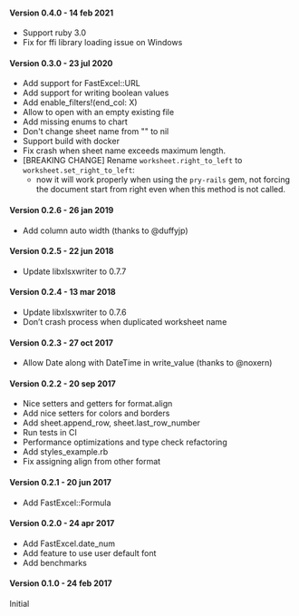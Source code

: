 #### Version 0.4.0 - 14 feb 2021

* Support ruby 3.0
* Fix for ffi library loading issue on Windows

#### Version 0.3.0 - 23 jul 2020

* Add support for FastExcel::URL
* Add support for writing boolean values
* Add enable_filters!(end_col: X)
* Allow to open with an empty existing file
* Add missing enums to chart
* Don't change sheet name from "" to nil
* Support build with docker
* Fix crash when sheet name exceeds maximum length.
* [BREAKING CHANGE] Rename `worksheet.right_to_left` to `worksheet.set_right_to_left`:
  - now it will work properly when using the `pry-rails` gem, not forcing the document start from right even when this method is not called.

#### Version 0.2.6 - 26 jan 2019

* Add column auto width (thanks to @duffyjp)

#### Version 0.2.5 - 22 jun 2018

* Update libxlsxwriter to 0.7.7

#### Version 0.2.4 - 13 mar 2018

* Update libxlsxwriter to 0.7.6
* Don’t crash process when duplicated worksheet name

#### Version 0.2.3 - 27 oct 2017

* Allow Date along with DateTime in write_value (thanks to @noxern)

#### Version 0.2.2 - 20 sep 2017

* Nice setters and getters for format.align
* Add nice setters for colors and borders
* Add sheet.append_row, sheet.last_row_number
* Run tests in CI
* Performance optimizations and type check refactoring
* Add styles_example.rb
* Fix assigning align from other format

#### Version 0.2.1 - 20 jun 2017

* Add FastExcel::Formula

#### Version 0.2.0 - 24 apr 2017

* Add FastExcel.date_num
* Add feature to use user default font
* Add benchmarks

#### Version 0.1.0 - 24 feb 2017

Initial
